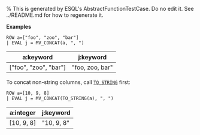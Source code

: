 % This is generated by ESQL's AbstractFunctionTestCase. Do no edit it. See ../README.md for how to regenerate it.

**Examples**

```esql
ROW a=["foo", "zoo", "bar"]
| EVAL j = MV_CONCAT(a, ", ")
```

| a:keyword | j:keyword |
| --- | --- |
| ["foo", "zoo", "bar"] | "foo, zoo, bar" |

To concat non-string columns, call [`TO_STRING`](../../../esql-functions-operators.md#esql-to_string) first:

```esql
ROW a=[10, 9, 8]
| EVAL j = MV_CONCAT(TO_STRING(a), ", ")
```

| a:integer | j:keyword |
| --- | --- |
| [10, 9, 8] | "10, 9, 8" |


